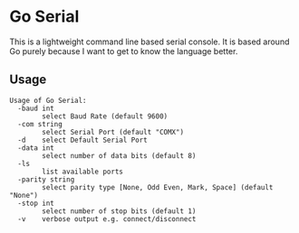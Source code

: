 # Go Serial

This is a lightweight command line based serial console. It is based around Go purely because I want to get to know the language better.


## Usage
```
Usage of Go Serial:
  -baud int
        select Baud Rate (default 9600)
  -com string
        select Serial Port (default "COMX")
  -d    select Default Serial Port
  -data int
        select number of data bits (default 8)
  -ls
        list available ports
  -parity string
        select parity type [None, Odd Even, Mark, Space] (default "None")
  -stop int
        select number of stop bits (default 1)
  -v    verbose output e.g. connect/disconnect
```